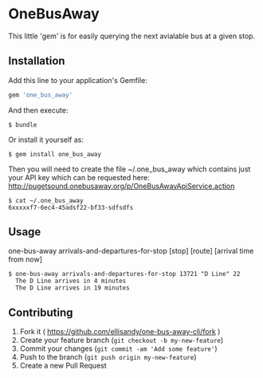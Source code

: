 # OneBusAway

This little 'gem' is for easily querying the next avialable bus at a given stop.

## Installation

Add this line to your application's Gemfile:

```ruby
gem 'one_bus_away'
```

And then execute:

    $ bundle

Or install it yourself as:

    $ gem install one_bus_away

Then you will need to create the file ~/.one_bus_away which contains just your API key which can be requested here: http://pugetsound.onebusaway.org/p/OneBusAwayApiService.action

    $ cat ~/.one_bus_away
	6xxxxxf7-6ec4-45adsf22-bf33-sdfsdfs


## Usage


one-bus-away arrivals-and-departures-for-stop [stop] [route] [arrival time from now]

    $ one-bus-away arrivals-and-departures-for-stop 13721 "D Line" 22
      The D Line arrives in 4 minutes
      The D Line arrives in 19 minutes

## Contributing

1. Fork it ( https://github.com/ellisandy/one-bus-away-cli/fork )
2. Create your feature branch (`git checkout -b my-new-feature`)
3. Commit your changes (`git commit -am 'Add some feature'`)
4. Push to the branch (`git push origin my-new-feature`)
5. Create a new Pull Request
